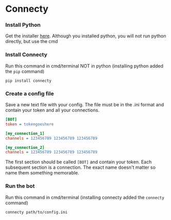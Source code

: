 # Connecty

### Install Python
Get the installer [here](https://www.python.org/downloads/).
Although you installed python, you will not run python directly, but use the cmd

### Install Connecty
Run this command in cmd/terminal NOT in python (installing python added the `pip` command)
```
pip install connecty
```

### Create a config file
Save a new text file with your config.
The file must be in the .ini format and contain your token and all your connections.
 ```ini
[BOT]
token = tokengoeshere

[my_connection_1]
channels = 123456789 123456789 123456789

[my_connection_2]
channels = 123456789 123456789 123456789
```
The first section should be called `[BOT]` and contain your token.
Each subsequent section is a connection.
The exact name doesn't matter so name them something memorable.

### Run the bot
Run this command in cmd/terminal (installing connecty added the `connecty` command)
 ```
connecty path/to/config.ini
 ```

